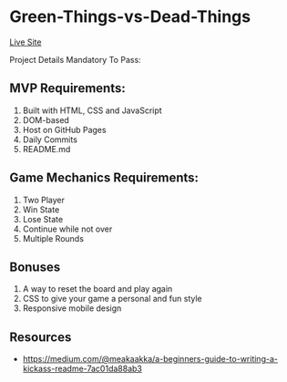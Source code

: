 # Green-Things-vs-Dead-Things

[Live Site](https://glnewton.github.io/Green-Things-vs-Dead-Things/)

Project Details
Mandatory To Pass:

## MVP Requirements:

1. Built with HTML, CSS and JavaScript
2. DOM-based
3. Host on GitHub Pages
4. Daily Commits
5. README.md

## Game Mechanics Requirements:

1. Two Player
2. Win State
3. Lose State
4. Continue while not over
5. Multiple Rounds

## Bonuses

1. A way to reset the board and play again
2. CSS to give your game a personal and fun style
3. Responsive mobile design



## Resources

- https://medium.com/@meakaakka/a-beginners-guide-to-writing-a-kickass-readme-7ac01da88ab3